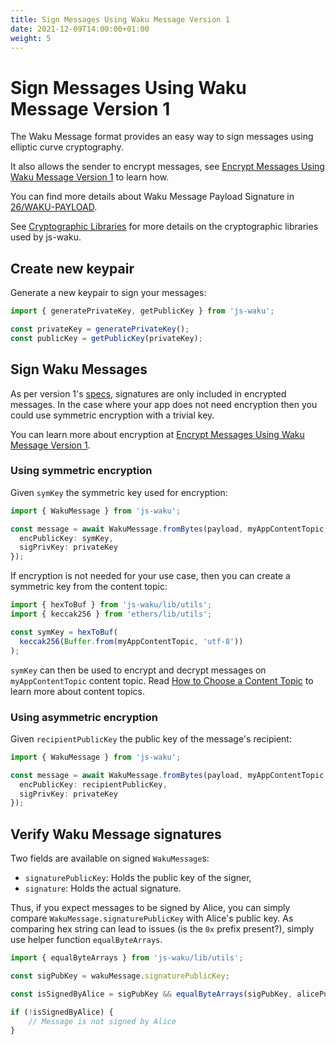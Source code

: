 ```yaml
---
title: Sign Messages Using Waku Message Version 1
date: 2021-12-09T14:00:00+01:00
weight: 5
---
```

# Sign Messages Using Waku Message Version 1

The Waku Message format provides an easy way to sign messages using elliptic curve cryptography.

It also allows the sender to encrypt messages,
see [Encrypt Messages Using Waku Message Version 1](/docs/guides/04_encrypt_messages_version_1/) to learn how.

You can find more details about Waku Message Payload Signature in [26/WAKU-PAYLOAD](https://rfc.vac.dev/spec/26/).

See [Cryptographic Libraries](/docs/crypto_libraries/) for more details on the cryptographic libraries used by js-waku.

## Create new keypair

Generate a new keypair to sign your messages:

```ts
import { generatePrivateKey, getPublicKey } from 'js-waku';

const privateKey = generatePrivateKey();
const publicKey = getPublicKey(privateKey);
```

## Sign Waku Messages

As per version 1's [specs](https://rfc.vac.dev/spec/26/), signatures are only included in encrypted messages.
In the case where your app does not need encryption then you could use symmetric encryption with a trivial key.

You can learn more about encryption at [Encrypt Messages Using Waku Message Version 1](/docs/guides/04_encrypt_messages_version_1/).

### Using symmetric encryption

Given `symKey` the symmetric key used for encryption:

```ts
import { WakuMessage } from 'js-waku';

const message = await WakuMessage.fromBytes(payload, myAppContentTopic, {
  encPublicKey: symKey,
  sigPrivKey: privateKey
});
```

If encryption is not needed for your use case,
then you can create a symmetric key from the content topic:

```ts
import { hexToBuf } from 'js-waku/lib/utils';
import { keccak256 } from 'ethers/lib/utils';

const symKey = hexToBuf(
  keccak256(Buffer.from(myAppContentTopic, 'utf-8'))
);
```

`symKey` can then be used to encrypt and decrypt messages on `myAppContentTopic` content topic.
Read [How to Choose a Content Topic](/docs/guides/01_choose_content_topic/) to learn more about content topics.

### Using asymmetric encryption

Given `recipientPublicKey` the public key of the message's recipient: 

```ts
import { WakuMessage } from 'js-waku';

const message = await WakuMessage.fromBytes(payload, myAppContentTopic, {
  encPublicKey: recipientPublicKey,
  sigPrivKey: privateKey
});
```

## Verify Waku Message signatures

Two fields are available on signed `WakuMessage`s:

- `signaturePublicKey`: Holds the public key of the signer,
- `signature`: Holds the actual signature.

Thus, if you expect messages to be signed by Alice,
you can simply compare `WakuMessage.signaturePublicKey` with Alice's public key.
As comparing hex string can lead to issues (is the `0x` prefix present?),
simply use helper function `equalByteArrays`.

```ts
import { equalByteArrays } from 'js-waku/lib/utils';

const sigPubKey = wakuMessage.signaturePublicKey;

const isSignedByAlice = sigPubKey && equalByteArrays(sigPubKey, alicePublicKey);

if (!isSignedByAlice) {
    // Message is not signed by Alice
}
```
